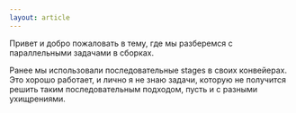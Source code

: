 ```yaml
---
layout: article
---
```

Привет и добро пожаловать в тему, где мы разберемся с параллельными задачами в сборках.

Ранее мы использовали последовательные stages в своих конвейерах. Это хорошо работает, и лично я не знаю задачи, которую не получится решить таким последовательным подходом, пусть и с разными ухищрениями.
